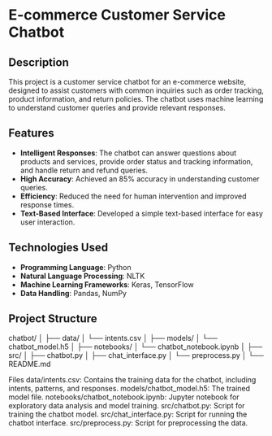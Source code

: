 # E-commerce Customer Service Chatbot

## Description
This project is a customer service chatbot for an e-commerce website, designed to assist customers with common inquiries such as order tracking, product information, and return policies. The chatbot uses machine learning to understand customer queries and provide relevant responses.

## Features
- **Intelligent Responses**: The chatbot can answer questions about products and services, provide order status and tracking information, and handle return and refund queries.
- **High Accuracy**: Achieved an 85% accuracy in understanding customer queries.
- **Efficiency**: Reduced the need for human intervention and improved response times.
- **Text-Based Interface**: Developed a simple text-based interface for easy user interaction.

## Technologies Used
- **Programming Language**: Python
- **Natural Language Processing**: NLTK
- **Machine Learning Frameworks**: Keras, TensorFlow
- **Data Handling**: Pandas, NumPy

## Project Structure
chatbot/
│
├── data/
│ └── intents.csv
│
├── models/
│ └── chatbot_model.h5
│
├── notebooks/
│ └── chatbot_notebook.ipynb
│
├── src/
│ ├── chatbot.py
│ ├── chat_interface.py
│ └── preprocess.py
│
└── README.md


Files
data/intents.csv: Contains the training data for the chatbot, including intents, patterns, and responses.
models/chatbot_model.h5: The trained model file.
notebooks/chatbot_notebook.ipynb: Jupyter notebook for exploratory data analysis and model training.
src/chatbot.py: Script for training the chatbot model.
src/chat_interface.py: Script for running the chatbot interface.
src/preprocess.py: Script for preprocessing the data.
